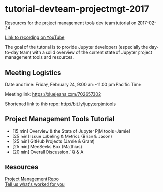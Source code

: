 # tutorial-devteam-projectmgt-2017
Resources for the project management tools dev team tutorial on 2017-02-24

[Link to recording on YouTube](https://youtu.be/aHPk3R2Q6q0)

The goal of the tutorial is to provide Jupyter developers (especially the day-to-day team) with a solid overview of the current state of Jupyter project management tools and resources.

## Meeting Logistics

Date and time: Friday, February 24, 9:00 am -11:00 pm Pacific Time

Meeting link: https://bluejeans.com/702657302

Shortened link to this repo: http://bit.ly/jupyterpjmtools

## Project Management Tools Tutorial
- [15 min] Overview & the State of Jupyter PjM tools (Jamie)
- [25 min] Issue Labeling & Metrics (Brian & Jason)
- [25 min] GitHub Projects (Jamie & Grant)
- [25 min] MeeSeeks Box (Matthias) 
- [20 min] Overall Discussion / Q & A


## Resources
[Project Management Repo](https://github.com/jupyter/project-mgt)  
[Tell us what's worked for you](https://github.com/jupyter/project-mgt/issues/44)


